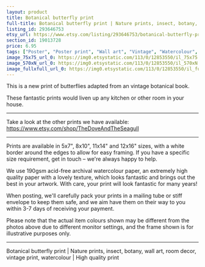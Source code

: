 ```yaml
---
layout: product
title: Botanical butterfly print 
full-title: Botanical butterfly print | Nature prints, insect, botany, wall art, room decor, vintage print, watercolour | High quality print
listing_id: 293646753
etsy_url: https://www.etsy.com/listing/293646753/botanical-butterfly-print-nature-prints?utm_source=thedoveandtheseagull&utm_medium=api&utm_campaign=api
section_id: 19013728
price: 6.95
tags: ["Poster", "Poster print", "Wall art", "Vintage", "Watercolour", "Nature", "Botanical art", "Wildlife", "Butterfly", "Nature print", "Butterfly print", "Butterfly art", "High quality print"]
image_75x75_url_0: https://img0.etsystatic.com/113/0/12853550/il_75x75.974521944_pohq.jpg
image_570xN_url_0: https://img0.etsystatic.com/113/0/12853550/il_570xN.974521944_pohq.jpg
image_fullxfull_url_0: https://img0.etsystatic.com/113/0/12853550/il_fullxfull.974521944_pohq.jpg
---
```

This is a new print of butterflies adapted from an vintage botanical book.

These fantastic prints would liven up any kitchen or other room in your house. 

---

Take a look at the other prints we have available: https://www.etsy.com/shop/TheDoveAndTheSeagull

---

Prints are available in 5x7&quot;, 8x10&quot;, 11x14&quot; and 12x16&quot; sizes, with a white border around the edges to allow for easy framing. If you have a specific size requirement, get in touch – we&#39;re always happy to help.

We use 190gsm acid-free archival watercolour paper, an extremely high quality paper with a lovely texture, which looks fantastic and brings out the best in your artwork. With care, your print will look fantastic for many years!

When posting, we&#39;ll carefully pack your prints in a mailing tube or stiff envelope to keep them safe, and we aim have them on their way to you within 3-7 days of receiving your payment.

Please note that the actual item colours shown may be different from the photos above due to different monitor settings, and the frame shown is for illustrative purposes only.

---

Botanical butterfly print | Nature prints, insect, botany, wall art, room decor, vintage print, watercolour | High quality print
